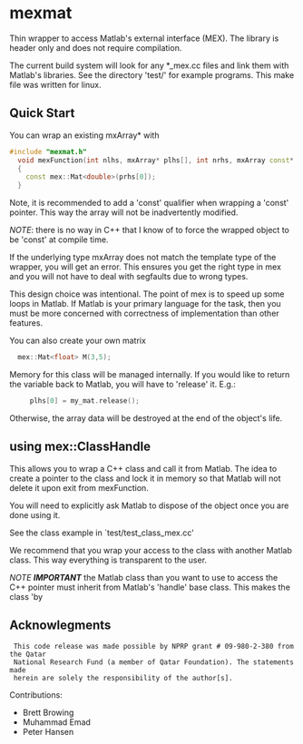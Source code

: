 # mexmat

Thin wrapper to access Matlab's external interface (MEX). The library is
header only and does not require compilation.

The current build system will look for any *_mex.cc files and link them with
Matlab's libraries. See the directory 'test/' for example programs. This make
file was written for linux.


## Quick Start

You can wrap an existing mxArray* with


```cpp
#include "mexmat.h"
  void mexFunction(int nlhs, mxArray* plhs[], int nrhs, mxArray const* prhs[])
  {
    const mex::Mat<double>(prhs[0]);
  }
```

Note, it is recommended to add a 'const' qualifier when wrapping a 'const'
pointer. This way the array will not be inadvertently modified.

*NOTE*: there is no way in C++ that I know of to force the wrapped object to be
'const' at compile time.

If the underlying type mxArray does not match the template type of the wrapper,
you will get an error. This ensures you get the right type in mex and you will
not have to deal with segfaults due to wrong types.

This design choice was intentional. The point of mex is to speed up some loops
in Matlab. If Matlab is your primary language for the task, then you must be
more concerned with correctness of implementation than other features.

You can also create your own matrix

 ```cpp
   mex::Mat<float> M(3,5);
 ```


Memory for this class  will be managed internally. If you would like to return
the variable back to Matlab, you will have to 'release' it. E.g.:

```cpp
     plhs[0] = my_mat.release();
```

Otherwise, the array data will be destroyed at the end of the object's life.


## using mex::ClassHandle

This allows you to wrap a C++ class and call it from Matlab. The idea to create
a pointer to the class and lock it in memory so that Matlab will not delete it
upon exit from mexFunction.

You will need to explicitly ask Matlab to dispose of the object once you are
done using it.

See the class example in `test/test_class_mex.cc'

We recommend that you wrap your access to the class with another Matlab class.
This way everything is transparent to the user.

*NOTE* ***IMPORTANT*** the Matlab class than you want to use to access the C++ pointer
must inherit from Matlab's 'handle' base class. This makes the class 'by
## Acknowlegments

```
 This code release was made possible by NPRP grant # 09-980-2-380 from the Qatar
 National Research Fund (a member of Qatar Foundation). The statements made
 herein are solely the responsibility of the author[s].
```

Contributions:

- Brett Browing
- Muhammad Emad
- Peter Hansen

